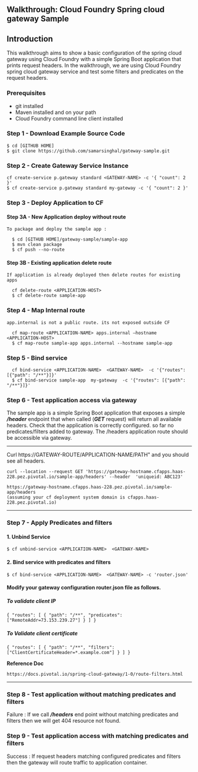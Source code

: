 ## Walkthrough: Cloud Foundry Spring cloud gateway Sample

## Introduction


This walkthrough aims to show a basic configuration of the spring cloud gateway using Cloud Foundry with a simple Spring Boot application that prints request headers. In the walkthrough, we are using Cloud Foundry spring cloud gateway service and test some filters and predicates on the request headers.

### Prerequisites

- git installed
- Maven installed and on your path
- Cloud Foundry command line client installed

### Step 1 - Download Example Source Code 

    $ cd [GITHUB HOME]
    $ git clone https://github.com/samarsinghal/gateway-sample.git

### Step 2 - Create Gateway Service Instance

    cf create-service p.gateway standard <GATEWAY-NAME> -c '{ "count": 2 }' 
    $ cf create-service p.gateway standard my-gateway -c '{ "count": 2 }' 

### Step 3 - Deploy Application to CF

  #### Step 3A - New Application deploy without route

    To package and deploy the sample app :

      $ cd [GITHUB HOME]/gateway-sample/sample-app
      $ mvn clean package
      $ cf push --no-route

  #### Step 3B - Existing application delete route

    If application is already deployed then delete routes for existing apps

      cf delete-route <APPLICATION-HOST>
      $ cf delete-route sample-app

### Step 4 - Map Internal route
 
    app.internal is not a public route. its not exposed outside CF  

      cf map-route <APPLICATION-NAME> apps.internal –hostname <APPLICATION-HOST>
      $ cf map-route sample-app apps.internal --hostname sample-app 

### Step 5 - Bind service

      cf bind-service <APPLICATION-NAME>  <GATEWAY-NAME>  -c '{"routes": [{"path": "/**"}]}'
      $ cf bind-service sample-app  my-gateway  -c '{"routes": [{"path": "/**"}]}'

### Step 6 - Test application access via gateway

The sample app is a simple Spring Boot application that exposes a simple ***/header*** endpoint that when called (***GET*** request) will return all available headers. Check that the application is correctly configured. so far no predicates/filters added to gateway. The /headers application route should be accessible via gateway.

---------------------------------------------------------------------

Curl https://GATEWAY-ROUTE/APPLICATION-NAME/PATH" and you should see all headers.
    
    curl --location --request GET 'https://gateway-hostname.cfapps.haas-228.pez.pivotal.io/sample-app/headers' --header  'uniqueid: ABC123'      
    
    https://gateway-hostname.cfapps.haas-228.pez.pivotal.io/sample-app/headers 
    (assuming your cf deployment system domain is cfapps.haas-228.pez.pivotal.io)  
---------------------------------------------------------------------

### Step 7 - Apply Predicates and filters

  #### 1. Unbind Service

    $ cf unbind-service <APPLICATION-NAME>  <GATEWAY-NAME> 

  #### 2. Bind service with predicates and filters

    $ cf bind-service <APPLICATION-NAME>  <GATEWAY-NAME> -c 'router.json'

   #### Modify your gateway configuration router.json file as follows.  

   ##### To validate client IP
   
    { "routes": [ { "path": "/**", "predicates": ["RemoteAddr=73.153.239.27"] } ] }
        
   ##### To Validate client certificate

    { "routes": [ { "path": "/**", "filters": ["ClientCertificateHeader=*.example.com"] } ] }
    
**Reference Doc**

    https://docs.pivotal.io/spring-cloud-gateway/1-0/route-filters.html
---

### Step 8 - Test application without matching predicates and filters

  Failure : If we call ***/headers*** end point without matching predicates and filters then we will get 404 resource not found.

### Step 9 - Test application access with matching predicates and filters
            
  Success : If request headers matching configured predicates and filters then the gateway will route traffic to application container.

